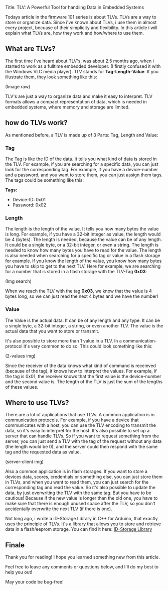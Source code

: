 Title: TLV: A Powerful Tool for handling Data in Embedded Systems

Todays article in the firmware 101 series is about TLVs. TLVs are a way to store or organize data. Since i've known about TLVs, i use them in almost every project, becuase of their simplicity and flexibility. In this article i will explain what TLVs are, how they work and how/where to use them.

## What are TLVs?

The first time i've heard about TLV's, was about 2.5 months ago, when i started to work as a fulltime embedded developer. (I firstly confused it with the Windows VLC media player).
TLV stands for **Tag**-**Length**-**Value**. If you illustrate them, they look something like this:

(Image raw)

TLV's are just a way to organize data and make it easy to interpret. TLV formats allows a compact representation of data, which is needed in embedded systems, where memory and storage are limited.

## how do TLVs work?

As mentioned before, a TLV is made up of 3 Parts: Tag, Length and Value:

### Tag
The Tag is like the ID of the data. It tells you what kind of data is stored in the TLV. For example, if you are searching for a specific data, you can just look for the corresponding tag. For example, if you have a device-number and a password, and you want to store them, you can just assign them tags. The tags could be something like this:

**Tags:**
- Device-ID: 0x01
- Password: 0x02

### Length
The length is the length of the value. It tells you how many bytes the value is long.
For example, if you have a 32-bit integer as value, the length would be 4 (bytes). The length is needed, because the value can be of any length. It could be a single byte, or a 32-bit integer, or even a string. The length is needed to know how many bytes you have to read for the value.
The length is also needed when searching for a specific tag or value in a flash storage for example. If you know the length of the value, you know how many bytes you have to skip to get to the next TLV.
Here for example, we are searching for a number that is stored in a flash storage with the TLV-Tag **0x03**:

(Img search)

When we reach the TLV with the tag **0x03**, we know that the value is 4 bytes long, so we can just read the next 4 bytes and we have the number!

### Value
The Value is the actual data. It can be of any length and any type. It can be a single byte, a 32-bit integer, a string, or even another TLV. The value is the actual data that you want to store or transmit.

It's also possible to store more than 1 value in a TLV. In a communication-protocol it's very common to do so. This could look something like this:

(2-values img)

Since the receiver of the data knows what kind of command is receieved (because of the tag), it knows how to interpret the values. For example, if the tag is 0x01, the receiver knows that the first value is the device-number and the second value is. The length of the TLV is just the sum of the lengths of these values.



## Where to use TLVs?
There are a lot of applications that use TLVs. A common application is in communication protocols. For example, if you have a device that communicates with a host, you can use the TLV encoding to transmit the data, so it's easy to interpret for the host. It's also possible to set up a server that can handle TLVs. So if you want to request something from the server, you can just send a TLV with the tag of the request without any data (the length would be 0), and the server could then respond with the same tag and the requested data as value.

(server-client img)

Also a common application is in flash storages. If you want to store a devices data, scores, credentials or something else, you can just store them in TLVs, and when you want to read them, you can just search for the corresponding tag and read the value. So it's also possible to update the data, by just overwriting the TLV with the same tag. But you have to be cautious! Because if the new value is longer than the old one, you have to make sure that there is enough unused space after the TLV, so you don't accidentally overwrite the next TLV (if there is one).

Not long ago, i wrote a ID-Storage Library in C++ for Arduino, that exactly uses the principle of TLVs. It's a library that allows you to store and retrieve data in a flash/eeprom storage. You can find it here: [ID-Storage Library](https://github.com/DarioCasciato/arduino-template-oop/blob/main/utils/Storage/IDStorage.h)


## Finale
Thank you for reading! I hope you learned something new from this article.

Feel free to leave any comments or questions below, and I'll do my best to help you out!

May your code be bug-free!